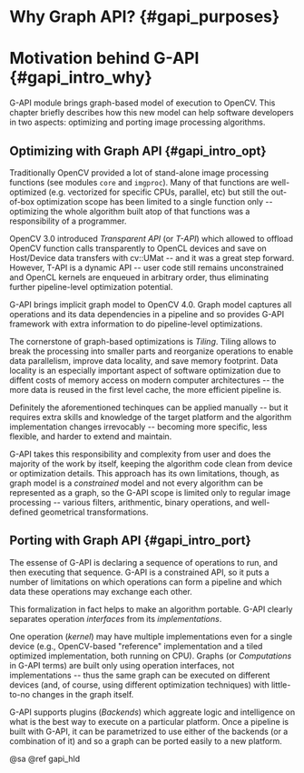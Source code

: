 # Why Graph API? {#gapi_purposes}

# Motivation behind G-API {#gapi_intro_why}

G-API module brings graph-based model of execution to OpenCV. This
chapter briefly describes how this new model can help software
developers in two aspects: optimizing and porting image processing
algorithms.

## Optimizing with Graph API {#gapi_intro_opt}

Traditionally OpenCV provided a lot of stand-alone image processing
functions  (see modules `core` and `imgproc`). Many of that functions
are well-optimized (e.g. vectorized for specific CPUs, parallel, etc)
but still the out-of-box optimization scope has been limited to a
single function only -- optimizing the whole algorithm built atop of that
functions was a responsibility of a programmer.

OpenCV 3.0 introduced _Transparent API_ (or _T-API_) which allowed to
offload OpenCV function calls transparently to OpenCL devices and save
on Host/Device data transfers with cv::UMat -- and it was a great step
forward. However, T-API is a dynamic API -- user code still remains
unconstrained and OpenCL kernels are enqueued in arbitrary order, thus
eliminating further pipeline-level optimization potential.

G-API brings implicit graph model to OpenCV 4.0. Graph model captures
all operations and its data dependencies in a pipeline and so provides
G-API framework with extra information to do pipeline-level
optimizations.

The cornerstone of graph-based optimizations is _Tiling_. Tiling
allows to break the processing into smaller parts and reorganize
operations to enable data parallelism, improve data locality, and save
memory footprint. Data locality is an especially important aspect of
software optimization due to diffent costs of memory access on modern
computer architectures -- the more data is reused in the first level
cache, the more efficient pipeline is.

Definitely the aforementioned techinques can be applied manually --
but it requires extra skills and knowledge of the target platform and
the algorithm implementation changes irrevocably -- becoming more
specific, less flexible, and harder to extend and maintain.

G-API takes this responsibility and complexity from user and does the
majority of the work by itself, keeping the algorithm code clean from
device or optimization details. This approach has its own limitations,
though, as graph model is a _constrained_ model and not every
algorithm can be represented as a graph, so the G-API scope is limited
only to regular image processing -- various filters, arithmentic,
binary operations, and well-defined geometrical transformations.

## Porting with Graph API {#gapi_intro_port}

The essense of G-API is declaring a sequence of operations to run, and
then executing that sequence. G-API is a constrained API, so it puts a
number of limitations on which operations can form a pipeline and
which data these operations may exchange each other.

This formalization in fact helps to make an algorithm portable. G-API
clearly separates operation _interfaces_ from its _implementations_.

One operation (_kernel_) may have multiple implementations even for a
single device (e.g., OpenCV-based "reference" implementation and a
tiled optimized implementation, both running on CPU). Graphs (or
_Computations_ in G-API terms) are built only using operation
interfaces, not implementations -- thus the same graph can be executed
on different devices (and, of course, using different optimization
techniques) with little-to-no changes in the graph itself.

G-API supports plugins (_Backends_) which aggreate logic and
intelligence on what is the best way to execute on a particular
platform. Once a pipeline is built with G-API, it can be parametrized
to use either of the backends (or a combination of it) and so a graph
can be ported easily to a new platform.

@sa @ref gapi_hld
